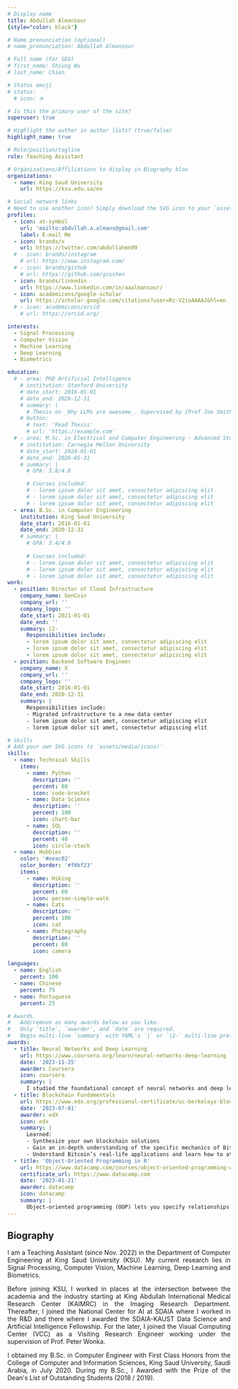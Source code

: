 ```yaml
---
# Display name
title: Abdullah Almansour
{style="color: black"}

# Name pronunciation (optional)
# name_pronunciation: Abdullah Almansour

# Full name (for SEO)
# first_name: Shiung Wu
# last_name: Chien

# Status emoji
# status:
  # icon: ☕️

# Is this the primary user of the site?
superuser: true

# Highlight the author in author lists? (true/false)
highlight_name: true

# Role/position/tagline
role: Teaching Assistant

# Organizations/Affiliations to display in Biography blox
organizations:
  - name: King Saud University
    url: https://ksu.edu.sa/en

# Social network links
# Need to use another icon? Simply download the SVG icon to your `assets/media/icons/` folder.
profiles:
  - icon: at-symbol
    url: 'mailto:abdullah.a.almans@gmail.com'
    label: E-mail Me
  - icon: brands/x
    url: https://twitter.com/abdullahmn99
  # - icon: brands/instagram
    # url: https://www.instagram.com/
  # - icon: brands/github
    # url: https://github.com/gcushen
  - icon: brands/linkedin
    url: https://www.linkedin.com/in/aaalmansour/
  - icon: academicons/google-scholar
    url: https://scholar.google.com/citations?user=Rz-V2ioAAAAJ&hl=en
  # - icon: academicons/orcid
    # url: https://orcid.org/

interests:
  - Signal Processing
  - Computer Vision
  - Machine Learning 
  - Deep Learning
  - Biometrics

education:
  # - area: PhD Artificial Intelligence
    # institution: Stanford University
    # date_start: 2016-01-01
    # date_end: 2020-12-31
    # summary: |
      # Thesis on _Why LLMs are awesome_. Supervised by [Prof Joe Smith](https://example.com). Presented papers at 5 IEEE conferences with the contributions being published in 2 Springer journals.
    # button:
      # text: 'Read Thesis'
      # url: 'https://example.com'
  # - area: M.Sc. in Electrical and Computer Engineering - Advanced Study Program
    # institution: Carnegie Mellon University
    # date_start: 2024-01-01
    # date_end: 2026-05-31
    # summary: |
      # GPA: 3.8/4.0

      # Courses included:
      # - lorem ipsum dolor sit amet, consectetur adipiscing elit
      # - lorem ipsum dolor sit amet, consectetur adipiscing elit
      # - lorem ipsum dolor sit amet, consectetur adipiscing elit
  - area: B.Sc. in Computer Engineering
    institution: King Saud University
    date_start: 2016-01-01
    date_end: 2020-12-31
    # summary: |
      # GPA: 3.4/4.0
      
      # Courses included:
      # - lorem ipsum dolor sit amet, consectetur adipiscing elit
      # - lorem ipsum dolor sit amet, consectetur adipiscing elit
      # - lorem ipsum dolor sit amet, consectetur adipiscing elit
work:
  - position: Director of Cloud Infrastructure
    company_name: GenCoin
    company_url: ''
    company_logo: ''
    date_start: 2021-01-01
    date_end: ''
    summary: |2-
      Responsibilities include:
      - lorem ipsum dolor sit amet, consectetur adipiscing elit
      - lorem ipsum dolor sit amet, consectetur adipiscing elit
      - lorem ipsum dolor sit amet, consectetur adipiscing elit
  - position: Backend Software Engineer
    company_name: X
    company_url: ''
    company_logo: ''
    date_start: 2016-01-01
    date_end: 2020-12-31
    summary: |
      Responsibilities include:
      - Migrated infrastructure to a new data center
      - lorem ipsum dolor sit amet, consectetur adipiscing elit
      - lorem ipsum dolor sit amet, consectetur adipiscing elit

# Skills
# Add your own SVG icons to `assets/media/icons/`
skills:
  - name: Technical Skills
    items:
      - name: Python
        description: ''
        percent: 80
        icon: code-bracket
      - name: Data Science
        description: ''
        percent: 100
        icon: chart-bar
      - name: SQL
        description: ''
        percent: 40
        icon: circle-stack
  - name: Hobbies
    color: '#eeac02'
    color_border: '#f0bf23'
    items:
      - name: Hiking
        description: ''
        percent: 60
        icon: person-simple-walk
      - name: Cats
        description: ''
        percent: 100
        icon: cat
      - name: Photography
        description: ''
        percent: 80
        icon: camera

languages:
  - name: English
    percent: 100
  - name: Chinese
    percent: 75
  - name: Portuguese
    percent: 25

# Awards.
#   Add/remove as many awards below as you like.
#   Only `title`, `awarder`, and `date` are required.
#   Begin multi-line `summary` with YAML's `|` or `|2-` multi-line prefix and indent 2 spaces below.
awards:
  - title: Neural Networks and Deep Learning
    url: https://www.coursera.org/learn/neural-networks-deep-learning
    date: '2023-11-25'
    awarder: Coursera
    icon: coursera
    summary: |
      I studied the foundational concept of neural networks and deep learning. By the end, I was familiar with the significant technological trends driving the rise of deep learning; build, train, and apply fully connected deep neural networks; implement efficient (vectorized) neural networks; identify key parameters in a neural network’s architecture; and apply deep learning to your own applications.
  - title: Blockchain Fundamentals
    url: https://www.edx.org/professional-certificate/uc-berkeleyx-blockchain-fundamentals
    date: '2023-07-01'
    awarder: edX
    icon: edx
    summary: |
      Learned:
      - Synthesize your own blockchain solutions
      - Gain an in-depth understanding of the specific mechanics of Bitcoin
      - Understand Bitcoin’s real-life applications and learn how to attack and destroy Bitcoin, Ethereum, smart contracts and Dapps, and alternatives to Bitcoin’s Proof-of-Work consensus algorithm
  - title: 'Object-Oriented Programming in R'
    url: https://www.datacamp.com/courses/object-oriented-programming-with-s3-and-r6-in-r
    certificate_url: https://www.datacamp.com
    date: '2023-01-21'
    awarder: datacamp
    icon: datacamp
    summary: |
      Object-oriented programming (OOP) lets you specify relationships between functions and the objects that they can act on, helping you manage complexity in your code. This is an intermediate level course, providing an introduction to OOP, using the S3 and R6 systems. S3 is a great day-to-day R programming tool that simplifies some of the functions that you write. R6 is especially useful for industry-specific analyses, working with web APIs, and building GUIs.
---
```


## Biography 

<div style="text-align: justify"> I am a Teaching Assistant (since Nov. 2022) in the Department of Computer Engineering at King Saud University (KSU). My current research lies in Signal Processing, Computer Vision, Machine Learning, Deep Learning and Biometrics. 

Before joining KSU, I worked in places at the intersection between the academia and the industry starting at King Abdullah International Medical Research Center (KAIMRC) in the Imaging Research Department. Thereafter, I joined the National Center for AI at SDAIA where I worked in the R&D and there where I awarded the SDAIA-KAUST Data Science and Artificial Intelligence Fellowship. For the later, I joined the Visual Computing Center (VCC) as a Visiting Research Engineer working under the supervision of Prof. Peter Wonka.

I obtained my B.Sc. in Computer Engineer with First Class Honors from the College of Computer and Information Sciences, King Saud University, Saudi Arabia, in July 2020. During my B.Sc., I Awarded with the Prize of the Dean's List of Outstanding Students (2018 / 2019). </div>